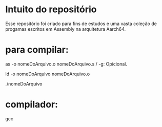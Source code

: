 # Intuito do repositório

   Esse repositório foi criado para fins de estudos e uma vasta coleção de progamas
  escritos em Assembly na arquitetura Aarch64.

# para compilar: 

  as -o nomeDoArquivo.o nomeDoArquivo.s / -g: Opicional.

  ld -o nomeDoArquivo nomeDoArquivo.o

  ./nomeDoArquivo


# compilador:

  gcc
